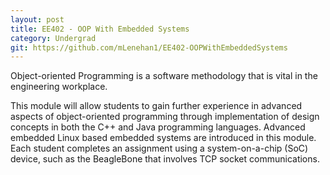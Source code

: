 ```yaml
---
layout: post
title: EE402 - OOP With Embedded Systems
category: Undergrad
git: https://github.com/mLenehan1/EE402-OOPWithEmbeddedSystems
---
```


 Object-oriented Programming is a software methodology that is vital in the engineering workplace. 
<!-- more -->
 This module will allow students to gain further experience in advanced aspects of object-oriented programming through implementation of design concepts in both the C++ and Java programming languages.
 Advanced embedded Linux based embedded systems are introduced in this module. Each student completes an assignment using a system-on-a-chip (SoC) device, such as the BeagleBone that involves TCP socket communications.